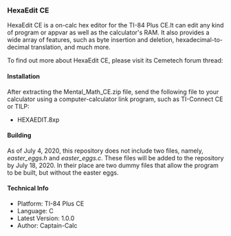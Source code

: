 ### HexaEdit CE

HexaEdit CE is a on-calc hex editor for the TI-84 Plus CE.It can edit any kind of program or appvar as well as the calculator's RAM. It also provides a wide array of features, such as byte insertion and deletion, hexadecimal-to-decimal translation, and much more.

<screenshot>

To find out more about HexaEdit CE, please visit its Cemetech forum thread:


#### Installation

After extracting the Mental_Math_CE.zip file, send the following file to your calculator using a computer-calculator link program, such as TI-Connect CE or TILP:

* HEXAEDIT.8xp

#### Building

As of July 4, 2020, this repository does not include two files, namely, *easter_eggs.h* and *easter_eggs.c*. These files will be added to the repository by July 18, 2020. In their place are two dummy files that allow the program to be built, but without the easter eggs.

#### Technical Info

* Platform: TI-84 Plus CE
* Language: C
* Latest Version: 1.0.0
* Author: Captain-Calc
